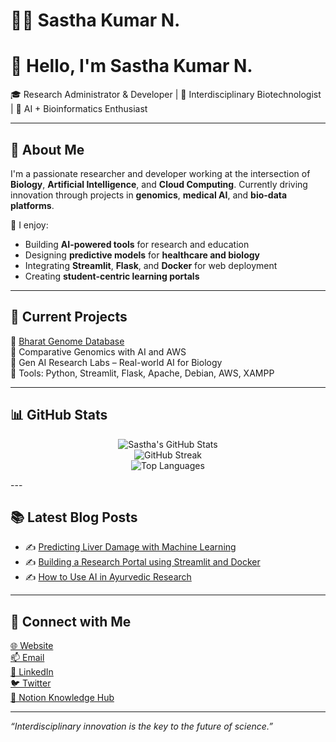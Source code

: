# 👨‍💻 Sastha Kumar N.
# 👋 Hello, I'm Sastha Kumar N.

🎓 Research Administrator & Developer | 🔬 Interdisciplinary Biotechnologist | 🤖 AI + Bioinformatics Enthusiast

---

## 🧠 About Me

I'm a passionate researcher and developer working at the intersection of **Biology**, **Artificial Intelligence**, and **Cloud Computing**. Currently driving innovation through projects in **genomics**, **medical AI**, and **bio-data platforms**.

🌱 I enjoy:
- Building **AI-powered tools** for research and education  
- Designing **predictive models** for **healthcare and biology**  
- Integrating **Streamlit**, **Flask**, and **Docker** for web deployment  
- Creating **student-centric learning portals**  

---

## 🧪 Current Projects
🚀 [Bharat Genome Database](https://www.bharatgenomedatabase.org/)  
🧬 Comparative Genomics with AI and AWS  
🧠 Gen AI Research Labs – Real-world AI for Biology  
🧰 Tools: Python, Streamlit, Flask, Apache, Debian, AWS, XAMPP

---

## 📊 GitHub Stats

<p align="center">
  <img src="https://github-readme-stats.vercel.app/api?username=Sastha-Kumar-N&show_icons=true&theme=radical" alt="Sastha's GitHub Stats" />
  <br/>
  <img src="https://github-readme-streak-stats.herokuapp.com/?user=Sastha-Kumar-N&theme=radical" alt="GitHub Streak" />
  <br/>
  <img src="https://github-readme-stats.vercel.app/api/top-langs/?username=Sastha-Kumar-N&layout=compact&theme=radical" alt="Top Languages" />
</p>
---

## 📚 Latest Blog Posts

<!-- BLOG-POST-LIST:START -->
- ✍️ [Predicting Liver Damage with Machine Learning](#)
- ✍️ [Building a Research Portal using Streamlit and Docker](#)
- ✍️ [How to Use AI in Ayurvedic Research](#)
<!-- BLOG-POST-LIST:END -->

---

## 🔗 Connect with Me

[🌐 Website](https://www.bharatgenomedatabase.org/)  
[📫 Email](mailto:sastha@example.com)  
[💼 LinkedIn](https://www.linkedin.com/in/your-link/)  
[🐦 Twitter](https://twitter.com/your-handle)  
[🧠 Notion Knowledge Hub](#)

---

_“Interdisciplinary innovation is the key to the future of science.”_


